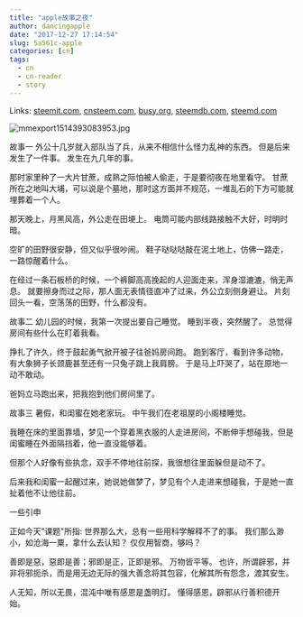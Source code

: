 ```yaml
---
title: "apple故事之夜"
author: dancingapple
date: "2017-12-27 17:14:54"
slug: 5a561c-apple
categories: [cn]
tags: 
  - cn
  - cn-reader
  - story
---
```


Links: [steemit.com](https://steemit.com/cn/@dancingapple/5a561c-apple), [cnsteem.com](https://cnsteem.com/cn/@dancingapple/5a561c-apple), [busy.org](https://busy.org/cn/@dancingapple/5a561c-apple), [steemdb.com](https://steemdb.com/cn/@dancingapple/5a561c-apple), [steemd.com](https://steemd.com/cn/@dancingapple/5a561c-apple)

![mmexport1514393083953.jpg](https://steemitimages.com/DQmcCMhoH9Latx8XqeRf2U5T2Sk3MmZgS1GEAXi8g5AtLjP/mmexport1514393083953.jpg)

故事一
外公十几岁就入部队当了兵，从来不相信什么怪力乱神的东西。
但是后来发生了一件事。
发生在九几年的事。

那时家里种了一大片甘蔗，成熟之际怕被人偷走，于是要彻夜在地里看守。
甘蔗所在之地叫大埔，可以说是个墓地，那时这方面并不规范，一堆乱石的下方可能就埋葬着一个人。

那天晚上，月黑风高，外公走在田埂上。
电筒可能内部线路接触不大好，时明时暗。

空旷的田野很安静，但又似乎很吵闹。
鞋子哒哒哒敲在泥土地上，仿佛一路走，一路惊醒着什么。

在经过一条石板桥的时候，一个裤脚高高挽起的人迎面走来，浑身湿漉漉，悄无声息。
就要擦身而过之际，那人面无表情径直冲了过来，外公立刻侧身避让。
片刻回头一看，空荡荡的田野，什么都没有。

故事二
幼儿园的时候，我第一次提出要自己睡觉。
睡到半夜，突然醒了。
总觉得房间有些什么在盯着我看。

挣扎了许久，终于鼓起勇气掀开被子往爸妈房间跑。
跑到客厅，看到许多动物，有大象狮子长颈鹿甚至还有一只兔子跳上我肩膀。
于是马上吓哭了，站在原地一动不敢动。

爸妈立马跑出来，把我抱到他们房间里了。

故事三
暑假，和闺蜜在她老家玩。
中午我们在老祖屋的小阁楼睡觉。

我睡在床的里面靠墙，梦见一个穿着黑衣服的人走进房间，不断伸手想碰我，但是闺蜜睡在外面隔挡着，他一直没能够着。

但那个人好像有些执念，双手不停地往前探，我很想往里面躲但是动不了。

后来我和闺蜜一起醒过来，她说她做梦了，梦见有个人走进来想碰我，于是她一直扯着他不让他往前。


一些引申

正如今天"课题"所指:
世界那么大，总有一些用科学解释不了的事。
我们那么渺小，如沧海一粟，拿什么去认知？
仅仅用智商，够吗？

善即是惡，惡即是善；邪即是正，正即是邪。
万物皆平等。
也许，所谓辟邪，并非将邪扼杀，而是用无边无际的强大善念将其包容，化解其所有怨念，渡其安生。

人无知，所以无畏，混沌中唯有感恩是盏明灯。
懂得感恩，辟邪从行善积德开始。
